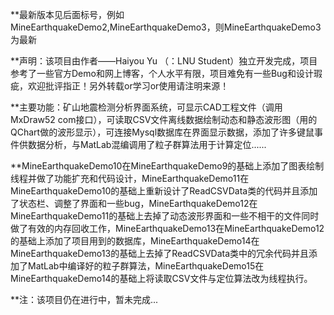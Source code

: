  **最新版本见后面标号，例如MineEarthquakeDemo2,MineEarthquakeDemo3，则MineEarthquakeDemo3为最新
 
 **声明：该项目由作者——Haiyou Yu （：LNU Student）独立开发完成，项目参考了一些官方Demo和网上博客，个人水平有限，项目难免有一些Bug和设计瑕疵，欢迎批评指正！另外转载or学习or使用请注明来源！
 
 **主要功能：矿山地震检测分析界面系统，可显示CAD工程文件（调用MxDraw52 com接口），可读取CSV文件离线数据绘制动态和静态波形图（用的QChart做的波形显示），可连接Mysql数据库在界面显示数据，添加了许多键鼠事件供数据分析，与MatLab混编调用了粒子群算法用于计算定位......
 
 **MineEarthquakeDemo10在MineEarthquakeDemo9的基础上添加了图表绘制线程并做了功能扩充和代码设计，MineEarthquakeDemo11在MineEarthquakeDemo10的基础上重新设计了ReadCSVData类的代码并且添加了状态栏、调整了界面和一些bug，MineEarthquakeDemo12在MineEarthquakeDemo11的基础上去掉了动态波形界面和一些不相干的文件同时做了有效的内存回收工作，MineEarthquakeDemo13在MineEarthquakeDemo12的基础上添加了项目用到的数据库，MineEarthquakeDemo14在MineEarthquakeDemo13的基础上去掉了ReadCSVData类中的冗余代码并且添加了MatLab中编译好的粒子群算法，MineEarthquakeDemo15在MineEarthquakeDemo14的基础上将读取CSV文件与定位算法改为线程执行。

 **注：该项目仍在进行中，暂未完成...
